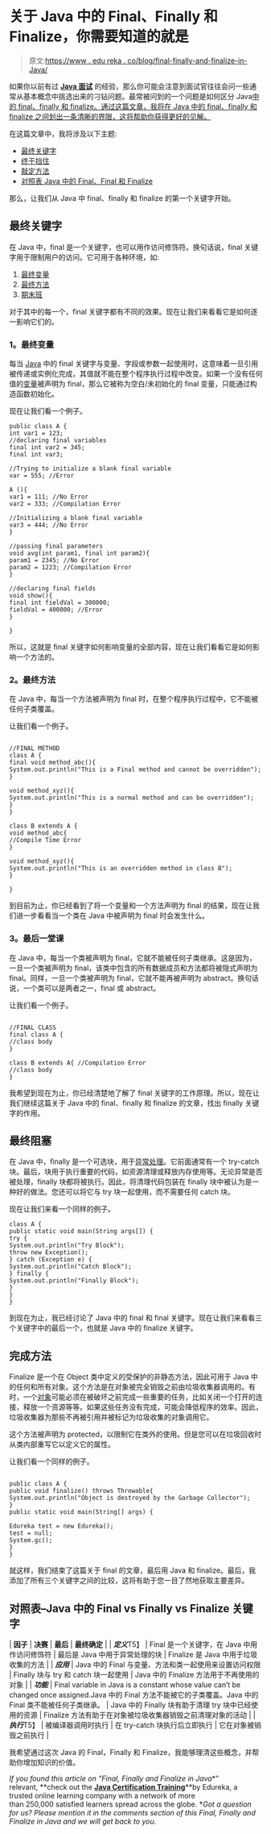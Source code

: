 # 关于 Java 中的 Final、Finally 和 Finalize，你需要知道的就是

> 原文:[https://www . edu reka . co/blog/final-finally-and-finalize-in-Java/](https://www.edureka.co/blog/final-finally-and-finalize-in-java/)

如果你以前有过 **[Java 面试](https://www.edureka.co/blog/interview-questions/java-interview-questions/)** 的经验，那么你可能会注意到面试官往往会问一些通常从基本概念中挑选出来的刁钻问题。最常被问到的一个问题是如何区分 Java[中的 final、finally 和 finalize。通过这篇文章，我将在 Java 中的 final、finally 和 finalize 之间划出一条清晰的界限，这将帮助你获得更好的见解。](https://www.edureka.co/blog/java-tutorial/)

在这篇文章中，我将涉及以下主题:

*   [最终关键字](#final)
*   [终于挡住](#finally)
*   [敲定方法](#finalize)
*   [对照表 Java 中的 Final、Final 和 Finalize](#comparison)

那么，让我们从 Java 中 final、finally 和 finalize 的第一个关键字开始。

## **最终关键字**

在 Java 中，final 是一个关键字，也可以用作访问修饰符。换句话说，final 关键字用于限制用户的访问。它可用于各种环境，如:

1.  [最终变量](#finalvariable)
2.  [最终方法](#finalmethod)
3.  [期末班](#finalclass)

对于其中的每一个，final 关键字都有不同的效果。现在让我们来看看它是如何逐一影响它们的。

### **1。最终变量**

每当 [Java](https://www.edureka.co/blog/what-is-java/) 中的 final 关键字与变量、字段或参数一起使用时，这意味着一旦引用被传递或实例化完成，其值就不能在整个程序执行过程中改变。如果一个没有任何值的[变量](https://www.edureka.co/blog/java-tutorial/#variables)被声明为 final，那么它被称为空白/未初始化的 final 变量，只能通过构造函数初始化。

现在让我们看一个例子。

```
public class A {
int var1 = 123;
//declaring final variables
final int var2 = 345;
final int var3;

//Trying to initialize a blank final variable
var = 555; //Error

A (){
var1 = 111; //No Error
var2 = 333; //Compilation Error

//Initializing a blank final variable
var3 = 444; //No Error
}

//passing final parameters
void avg(int param1, final int param2){
param1 = 2345; //No Error
param2 = 1223; //Compilation Error
}

//declaring final fields
void show(){
final int fieldVal = 300000;
fieldVal = 400000; //Error
}

}
```

所以，这就是 final 关键字如何影响变量的全部内容，现在让我们看看它是如何影响一个方法的。

### **2。最终方法**

在 Java 中，每当一个方法被声明为 final 时，在整个程序执行过程中，它不能被任何子类覆盖。

让我们看一个例子。

```

//FINAL METHOD
class A {
final void method_abc(){
System.out.println("This is a Final method and cannot be overridden");
}

void method_xyz(){
System.out.println("This is a normal method and can be overridden");
}
}

class B extends A {
void method_abc{
//Compile Time Error
}

void method_xyz(){
System.out.println("This is an overridden method in class B");
}

}

```

到目前为止，你已经看到了将一个变量和一个方法声明为 final 的结果，现在让我们进一步看看当一个类在 Java 中被声明为 final 时会发生什么。

### **3。最后一堂课**

在 Java 中，每当一个类被声明为 final，它就不能被任何子类继承。这是因为，一旦一个类被声明为 final，该类中包含的所有数据成员和方法都将被隐式声明为 final。同样，一旦一个类被声明为 final，它就不能再被声明为 abstract。换句话说，一个类可以是两者之一，final 或 abstract。

让我们看一个例子。

```

//FINAL CLASS
final class A {
//class body
}

class B extends A{ //Compilation Error
//class body
}

```

我希望到现在为止，你已经清楚地了解了 final 关键字的工作原理。所以，现在让我们继续这篇关于 Java 中的 final、finally 和 finalize 的文章，找出 finally 关键字的作用。

## **最终阻塞**

在 Java 中，finally 是一个可选块，用于[异常处理](https://www.edureka.co/blog/java-exception-handling)。它前面通常有一个 try-catch 块。最后，块用于执行重要的代码，如资源清理或释放内存使用等。无论异常是否被处理，finally 块都将被执行。因此，将清理代码包装在 finally 块中被认为是一种好的做法。您还可以将它与 try 块一起使用，而不需要任何 catch 块。

现在让我们来看一个同样的例子。

```
class A {
public static void main(String args[]) {
try {
System.out.println("Try Block");
throw new Exception();
} catch (Exception e) {
System.out.println("Catch Block");
} finally {
System.out.println("Finally Block");
}
}
}

```

到现在为止，我已经讨论了 Java 中的 final 和 final 关键字。现在让我们来看看三个关键字中的最后一个，也就是 Java 中的 finalize 关键字。

## **完成方法**

Finalize 是一个在 Object 类中定义的受保护的非静态方法，因此可用于 Java 中的任何和所有对象。这个方法是在对象被完全销毁之前由垃圾收集器调用的。有时，一个[对象](https://www.edureka.co/blog/java-tutorial/#obj)可能必须在被破坏之前完成一些重要的任务，比如关闭一个打开的连接，释放一个资源等等。如果这些任务没有完成，可能会降低程序的效率。因此，垃圾收集器为那些不再被引用并被标记为垃圾收集的对象调用它。

这个方法被声明为 protected，以限制它在类外的使用。但是您可以在垃圾回收时从类内部重写它以定义它的属性。

让我们看一个同样的例子。

```

public class A {
public void finalize() throws Throwable{
System.out.println("Object is destroyed by the Garbage Collector");
}
public static void main(String[] args) {

Edureka test = new Edureka();
test = null;
System.gc();
}
}

```

就这样，我们结束了这篇关于 final 的文章，最后用 Java 和 finalize。最后，我添加了所有三个关键字之间的比较，这将有助于您一目了然地获取主要差异。

## **对照表–Java 中的 Final vs Finally vs Finalize 关键字**

| **因子** | **决赛** | **最后** | **最终确定** |
| ***定义***T5】 | Final 是一个关键字，在 Java 中用作访问修饰符 | 最后是 Java 中用于异常处理的块 | Finalize 是 Java 中用于垃圾收集的方法 |
| ***应用*** | Java 中的 Final 与变量、方法和类一起使用来设置访问权限 | Finally 块与 try 和 catch 块一起使用 | Java 中的 Finalize 方法用于不再使用的对象 |
| ***功能*** | Final variable in Java is a constant whose value can’t be changed once assigned.Java 中的 Final 方法不能被它的子类覆盖。Java 中的 Final 类不能被任何子类继承。 | Java 中的 Finally 块有助于清理 try 块中已经使用的资源 | Finalize 方法有助于在对象被垃圾收集器销毁之前清理对象的活动 |
| ***执行***T5】 | 被编译器调用时执行 | 在 try-catch 块执行后立即执行 | 它在对象被销毁之前执行 |

我希望通过这次 Java 的 Final，Finally 和 Finalize，我能够理清这些概念，并帮助你增加知识的价值。

*If you found this article on “Final, Finally and Finalize in Java**” relevant, **check out the [**Java Certification Training**](https://www.edureka.co/java-j2ee-training-course)**by Edureka, a trusted online learning company with a network of more than 250,000 satisfied learners spread across the globe. **Got a question for us? Please mention it in the comments section of this *Final, Finally and Finalize in Java* and we will get back to you.*
